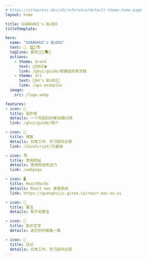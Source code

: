 ```yaml
---
# https://vitepress.dev/zh/reference/default-theme-home-page
layout: home

title: GUANGHUI's BLOGS
titleTemplate: 

hero:
  name: "GUANGHUI's BLOGS"
  text: 📌. 1️⃣📝🌎
  tagline: 喜欢👩‍🎤💃🗣️🏀
  actions:
    - theme: brand
      text: 🔩GHUI🍀
      link: /ghui/guide/搭建组件库流程
    - theme: alt
      text: 📝GH's BLOGS🌿
      link: /api-examples
  image:
    src: /logo.webp

features:
- icon: 🛞
  title: 组件库
  details: 一个写起玩的移动端UI库
  link: /ghui/guide/简介

- icon: 📝
  title: 博客
  details: 日常工作、学习踩坑记录
  link: /JavaScript/JS基础

- icon: 🌎
  title: 常用网站
  details: 常用网站传送门
  link: /webpage

- icon: 🖥️
  title: ReactMacOs
  details: React mac 桌面系统
  link: https://guanghuijs.gitee.io/react-mac-os-ui

- icon: 💾
  title: 算法
  details: 我不会算法

- icon: 🌲
  title: 励志文学
  details: 迷茫的时候看一看

- icon: 📑
  title: 日记
  details: 日常工作、学习踩坑记录
---
```


<git-talk style="padding: 0 24px"></git-talk>

<Home></Home>

<script setup lang='ts'>
import { Home } from '/components'
</script>
